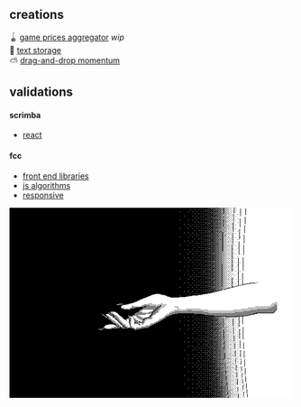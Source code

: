 ## creations

🪀 [game prices aggregator](https://chipper-froyo-bd2665.netlify.app/) *wip*  
📒 [text storage](https://lt-text-exchanger.herokuapp.com/)  
⛅ [drag-and-drop momentum](https://lt-momentum-clone.netlify.app/)  

## validations

#### scrimba

- [react](https://scrimba.com/certificate/uqREz7U9/greact)  

#### fcc

- [front end libraries](https://www.freecodecamp.org/certification/altsep/front-end-development-libraries) 
- [js algorithms](https://www.freecodecamp.org/certification/altsep/javascript-algorithms-and-data-structures) 
- [responsive](https://www.freecodecamp.org/certification/altsep/responsive-web-design)  

[![(c) unomoralez](unomoralez-beckon.gif)](http://altsep.vercel.app/)
